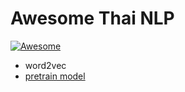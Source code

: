 # Awesome Thai NLP 
[![Awesome](https://cdn.rawgit.com/sindresorhus/awesome/d7305f38d29fed78fa85652e3a63e154dd8e8829/media/badge.svg)](https://github.com/sindresorhus/awesome)

- word2vec
 - [pretrain model](https://github.com/Kyubyong/wordvectors)
